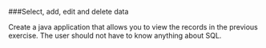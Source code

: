 ###Select, add, edit and delete data

Create a java application that allows you to view the records in the previous exercise. The user should not have to know anything about SQL.